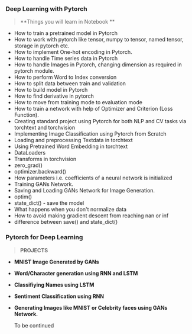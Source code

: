 ### Deep Learning with Pytorch

>**Things you will learn in Notebook **

* How to train a pretrained model in Pytorch
* How to work with pytorch like tensor, numpy to tensor, named tensor, storage in pytorch etc.
* How to implement One-hot encoding in Pytorch.
* How to handle Time series data in Pytorch
* How to handle Images in Pytorch, changing dimension as required in pytorch module.
* How to perform Word to Index conversion
* How to split data between train and validation
* How to build model in Pytorch
* How to find derivative in pytorch
* How to move from training mode to evaluation mode
* How to train a network with help of Optimizer and Criterion (Loss Function).
* Creating standard project using Pytorch for both NLP and CV tasks via torchtext and torchvision
* Implementing Image Classification using Pytorch from Scratch
* Loading and preprocessing Textdata in torchtext
* Using Pretrained Word Embedding in torchtext
* DataLoaders
* Transforms in torchvision
* zero_grad()
* optimizer.backward()
* How parameters i.e. coefficients of a neural network is initialized
* Training GANs Network.
* Saving and Loading GANs Network for Image Generation.
* optim()
* state_dict() - save the model
* What happens when you don't normalize data
* How to avoid making gradient descent from reaching nan or inf
* difference between save() and state_dict()

### Pytorch for Deep Learning 

>**PROJECTS**

 * **MNIST Image Generated by GANs**

 * **Word/Character generation using RNN and LSTM**
 
 * **Classifiying Names using LSTM** 
 
 * **Sentiment Classification using RNN**
 
 * **Generating Images like MNIST or Celebrity faces using GANs Network.**

     To be continued
